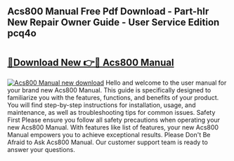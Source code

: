 ## Acs800 Manual Free Pdf Download - Part-hIr New Repair Owner Guide - User Service Edition pcq4o

# <h2><a href="http://bc28097.oget.top/?id=Acs800+Manual">🔗Download New 👉🔴 Acs800 Manual</a></h2>

[![Acs800 Manual new download](https://i.imgur.com/5g1atiW.png)](http://bc28097.oget.top/?id=Acs800+Manual)
Hello and welcome to the user manual for your brand new Acs800 Manual. This guide is specifically designed to familiarize you with the features, functions, and benefits of your product. You will find step-by-step instructions for installation, usage, and maintenance, as well as troubleshooting tips for common issues. Safety First Please ensure you follow all safety precautions when operating your new Acs800 Manual. With features like list of features, your new Acs800 Manual empowers you to achieve exceptional results. Please Don't Be Afraid to Ask Acs800 Manual. Our customer support team is ready to answer your questions.

